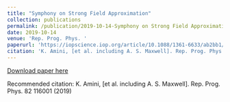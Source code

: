 ```yaml
---
title: "Symphony on Strong Field Approximation"
collection: publications
permalink: /publication/2019-10-14-Symphony on Strong Field Approximation
date: 2019-10-14
venue: 'Rep. Prog. Phys. '
paperurl: 'https://iopscience.iop.org/article/10.1088/1361-6633/ab2bb1/meta'
citation: 'K. Amini, [et al. including A. S. Maxwell]. Rep. Prog. Phys. 82 116001 (2019)'
---
```

[Download paper here](https://iopscience.iop.org/article/10.1088/1361-6633/ab2bb1/meta)

Recommended citation: K. Amini, [et al. including A. S. Maxwell]. Rep. Prog. Phys. 82 116001 (2019)
